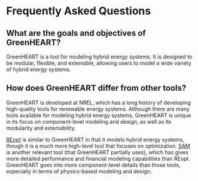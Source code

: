# Frequently Asked Questions

## What are the goals and objectives of GreenHEART?

GreenHEART is a tool for modeling hybrid energy systems.
It is designed to be modular, flexible, and extensible, allowing users to model a wide variety of hybrid energy systems.

## How does GreenHEART differ from other tools?

GreenHEART is developed at NREL, which has a long history of developing high-quality tools for renewable energy systems.
Although there are many tools available for modeling hybrid energy systems, GreenHEART is unique in its focus on component-level modeling and design, as well as its modularity and extensibility.

[REopt](https://reopt.nrel.gov/tool) is similar to GreenHEART in that it models hybrid energy systems, though it is a much more high-level tool that focuses on optimization.
[SAM](https://sam.nrel.gov/) is another relevant tool (that GreenHEART partially uses), which has gives more detailed performance and financial modeling capabilities than REopt.
GreenHEART goes into more component-level details than those tools, especially in terms of physics-based modeling and design.
